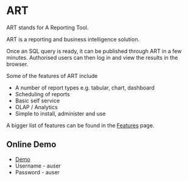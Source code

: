# ART
ART stands for A Reporting Tool.

ART is a reporting and business intelligence solution.

Once an SQL query is ready, it can be published through ART in a few minutes. Authorised users can then log in and view the results in the browser.

Some of the features of ART include

* A number of report types e.g. tabular, chart, dashboard
* Scheduling of reports
* Basic self service
* OLAP / Analytics
* Simple to install, administer and use

A bigger list of features can be found in the [Features](https://sourceforge.net/p/art/wiki/Features/) page.

## Online Demo

* [Demo](https://art-demo.lon-2.paas.massivegrid.net/art/)
* Username - auser
* Password - auser
